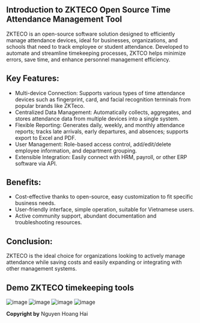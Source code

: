 ## Introduction to ZKTECO Open Source Time Attendance Management Tool

ZKTECO is an open-source software solution designed to efficiently manage attendance devices, ideal for businesses, organizations, and schools that need to track employee or student attendance. Developed to automate and streamline timekeeping processes, ZKTCO helps minimize errors, save time, and enhance personnel management efficiency.

## Key Features:

* Multi-device Connection: Supports various types of time attendance devices such as fingerprint, card, and facial recognition terminals from popular brands like ZKTeco.
* Centralized Data Management: Automatically collects, aggregates, and stores attendance data from multiple devices into a single system.
* Flexible Reporting: Generates daily, weekly, and monthly attendance reports; tracks late arrivals, early departures, and absences; supports export to Excel and PDF.
* User Management: Role-based access control, add/edit/delete employee information, and department grouping.
* Extensible Integration: Easily connect with HRM, payroll, or other ERP software via API.

## Benefits:

* Cost-effective thanks to open-source, easy customization to fit specific business needs.
* User-friendly interface, simple operation, suitable for Vietnamese users.
* Active community support, abundant documentation and troubleshooting resources.

## Conclusion:

ZKTECO is the ideal choice for organizations looking to actively manage attendance while saving costs and easily expanding or integrating with other management systems.

## Demo ZKTECO timekeeping tools
![image](https://github.com/user-attachments/assets/4caed8fe-c5e0-4439-9091-734ce5436015)
![image](https://github.com/user-attachments/assets/f0d58e70-a5f7-4567-9dd7-9b44dbb27d55)
![image](https://github.com/user-attachments/assets/07fbcb58-0df7-4ea6-a11a-a87007cc3f59)
![image](https://github.com/user-attachments/assets/dc8c85a9-3918-49c0-ba8f-5a4b7b5450f7)

**Copyright by** Nguyen Hoang Hai
